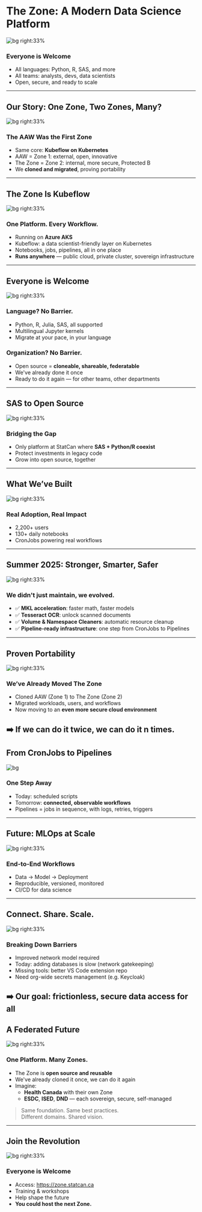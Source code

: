 <!-- Title Slide -->
# The Zone: A Modern Data Science Platform
![bg right:33%](./1755722468.png)
### Everyone is Welcome
- All languages: Python, R, SAS, and more
- All teams: analysts, devs, data scientists
- Open, secure, and ready to scale
---
<!-- Our Story -->
## Our Story: One Zone, Two Zones, Many?
![bg right:33%](./1755784444.png)
### The AAW Was the First Zone
- Same core: **Kubeflow on Kubernetes**
- AAW = Zone 1: external, open, innovative
- The Zone = Zone 2: internal, more secure, Protected B
- We **cloned and migrated**, proving portability
---
<!-- What is The Zone? -->
## The Zone Is Kubeflow
![bg right:33%](./1755784100.png)
### One Platform. Every Workflow.
- Running on **Azure AKS**
- Kubeflow: a data scientist-friendly layer on Kubernetes
- Notebooks, jobs, pipelines, all in one place
- **Runs anywhere** — public cloud, private cluster, sovereign infrastructure
---
<!-- Inclusivity -->
## Everyone is Welcome
![bg right:33%](./1755784444.png)
### Language? No Barrier.
- Python, R, Julia, SAS, all supported
- Multilingual Jupyter kernels
- Migrate at your pace, in your language

### Organization? No Barrier.
- Open source = **cloneable, shareable, federatable**
- We've already done it once
- Ready to do it again — for other teams, other departments
---
<!-- SAS Migration -->
## SAS to Open Source
![bg right:33%](./1755784444.png)
### Bridging the Gap
- Only platform at StatCan where **SAS + Python/R coexist**
- Protect investments in legacy code
- Grow into open source, together
---
<!-- Platform Strengths -->
## What We’ve Built
![bg right:33%](./1755784100.png)
### Real Adoption, Real Impact
- 2,200+ users
- 130+ daily notebooks
- CronJobs powering real workflows
---
<!-- Summer 2025 -->
## Summer 2025: Stronger, Smarter, Safer
![bg right:33%](./1755784535.png)
### We didn't just maintain, we evolved.
- ✅ **MKL acceleration**: faster math, faster models
- ✅ **Tesseract OCR**: unlock scanned documents
- ✅ **Volume & Namespace Cleaners**: automatic resource cleanup
- ✅ **Pipeline-ready infrastructure**: one step from CronJobs to Pipelines
---
<!-- Portability -->
## Proven Portability
![bg right:33%](./1755784367.png)
### We’ve Already Moved The Zone
- Cloned AAW (Zone 1) to The Zone (Zone 2)
- Migrated workloads, users, and workflows
- Now moving to an **even more secure cloud environment**

➡️ If we can do it twice, we can do it **n times**.
---
<!-- From Cron to Pipeline -->
## From CronJobs to Pipelines
![bg](./pipelines.png)
### One Step Away
- Today: scheduled scripts
- Tomorrow: **connected, observable workflows**
- Pipelines = jobs in sequence, with logs, retries, triggers
---
<!-- Future: Kubeflow Pipelines -->
## Future: MLOps at Scale
![bg right:33%](./1755784535.png)
### End-to-End Workflows
- Data → Model → Deployment
- Reproducible, versioned, monitored
- CI/CD for data science
---
<!-- Data Access -->
## Connect. Share. Scale.
![bg right:33%](./1755784408.png)
### Breaking Down Barriers
- Improved network model required
- Today: adding databases is slow (network gatekeeping)
- Missing tools: better VS Code extension repo
- Need org-wide secrets management (e.g. Keycloak)

➡️ **Our goal**: frictionless, secure data access for all
---
<!-- Federated Future -->
## A Federated Future
![bg right:33%](./1755784408.png)
### One Platform. Many Zones.
- The Zone is **open source and reusable**
- We've already cloned it once, we can do it again
- Imagine:  
  - **Health Canada** with their own Zone  
  - **ESDC**, **ISED**, **DND** — each sovereign, secure, self-managed

> Same foundation. Same best practices.  
> Different domains. Shared vision.
---
<!-- Call to Action -->
## Join the Revolution
![bg right:33%](./1755784585.png)
### Everyone is Welcome
- Access: https://zone.statcan.ca  
- Training & workshops
- Help shape the future
- **You could host the next Zone.**
